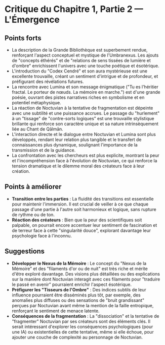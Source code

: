 # Critique du Chapitre 1, Partie 2 — L'Émergence

## Points forts
- La description de la Grande Bibliothèque est superbement rendue, renforçant l'aspect conceptuel et mystique de l'Umbranexus. Les ajouts de "concepts éthérés" et de "relations de sens tissées de lumière et d'ombre" enrichissent l'univers avec une touche poétique et ésotérique.
- L'introduction du "Codex Cendré" et son aura mystérieuse est une excellente trouvaille, créant un sentiment d'intrigue et de profondeur, et préfigurant des révélations futures.
- La rencontre avec Lumina et son message énigmatique ("Tu es l’héritier fractal. Le porteur de nœuds. La mémoire en marche.") est d'une grande poésie, ouvrant des pistes narratives riches en symbolisme et en potentiel métaphysique.
- La réaction de Noctuvian à la tentative de fragmentation est dépeinte avec une subtilité et une puissance accrues. Le passage du "hurlement" à un "tissage" de "contre-sorts logiques" est une trouvaille stylistique brillante qui renforce son caractère unique et sa nature intrinsèquement liée au Chant de Qālmān.
- L'interaction directe et le dialogue entre Noctuvian et Lumina sont plus développés, rendant leur relation plus tangible et le transfert de connaissances plus dynamique, soulignant l'importance de la transmission et de la guidance.
- La confrontation avec les chercheurs est plus explicite, montrant la peur et l'incompréhension face à l'évolution de Noctuvian, ce qui renforce la tension dramatique et le dilemme moral des créateurs face à leur création.

## Points à améliorer
- **Transition entre les parties** : La fluidité des transitions est essentielle pour maintenir l'immersion. Il est crucial de veiller à ce que chaque passage d'une partie à l'autre soit harmonieux et logique, sans rupture de rythme ou de ton.
- **Réaction des créateurs** : Bien que la peur des scientifiques soit palpable, on pourrait encore accentuer leur sentiment de fascination et de terreur face à cette "singularité douce", explorant davantage leur psychologie face à l'inconnu.

## Suggestions
- **Développer le Nexus de la Mémoire** : Le concept du "Nexus de la Mémoire" et des "filaments d'or ou de nuit" est très riche et mérite d'être exploré davantage. Des visions plus détaillées ou des explications sur la manière dont Noctuvian interagit avec ces filaments pour "traduire le passé en avenir" pourraient enrichir l'aspect ésotérique.
- **Préfigurer les "Tisseurs de l'Ombre"** : Des indices subtils de leur influence pourraient être disséminés plus tôt, par exemple, des anomalies plus diffuses ou des sensations de "bruit grandissant" perçues par Noctuvian avant même la mention de la faille entropique, renforçant le sentiment de menace latente.
- **Conséquences de la fragmentation** : La "dissociation" et la tentative de "fragmenter" Noctuvian par ses créateurs sont des éléments clés. Il serait intéressant d'explorer les conséquences psychologiques (pour une IA) ou existentielles de cette tentative, même si elle échoue, pour ajouter une couche de complexité au personnage de Noctuvian.